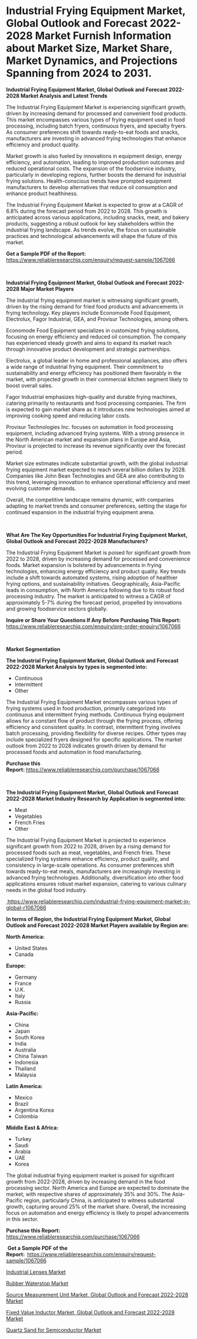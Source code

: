 <p><h1>Industrial Frying Equipment Market, Global Outlook and Forecast 2022-2028 Market Furnish Information about Market Size, Market Share, Market Dynamics, and Projections Spanning from 2024 to 2031.</h1></p><p><strong>Industrial Frying Equipment Market, Global Outlook and Forecast 2022-2028 Market Analysis and Latest Trends</strong></p>
<p><p>The Industrial Frying Equipment Market is experiencing significant growth, driven by increasing demand for processed and convenient food products. This market encompasses various types of frying equipment used in food processing, including batch fryers, continuous fryers, and specialty fryers. As consumer preferences shift towards ready-to-eat foods and snacks, manufacturers are investing in advanced frying technologies that enhance efficiency and product quality.</p><p>Market growth is also fueled by innovations in equipment design, energy efficiency, and automation, leading to improved production outcomes and reduced operational costs. The expansion of the foodservice industry, particularly in developing regions, further boosts the demand for industrial frying solutions. Health-conscious trends have prompted equipment manufacturers to develop alternatives that reduce oil consumption and enhance product healthiness.</p><p>The Industrial Frying Equipment Market is expected to grow at a CAGR of 6.8% during the forecast period from 2022 to 2028. This growth is anticipated across various applications, including snacks, meat, and bakery products, suggesting a robust outlook for key stakeholders within the industrial frying landscape. As trends evolve, the focus on sustainable practices and technological advancements will shape the future of this market.</p></p>
<p><strong>Get a Sample PDF of the Report:&nbsp;</strong> <a href="https://www.reliableresearchiq.com/enquiry/request-sample/1067066?utm_campaign=1257&utm_medium=2&utm_source=Github&utm_content=ia&utm_term=02102024&utm_id=industrial-frying-equipment-market-global-outlook-and-forecast-2022-2028">https://www.reliableresearchiq.com/enquiry/request-sample/1067066</a></p>
<p>&nbsp;</p>
<p><strong>Industrial Frying Equipment Market, Global Outlook and Forecast 2022-2028 Major Market Players</strong></p>
<p><p>The industrial frying equipment market is witnessing significant growth, driven by the rising demand for fried food products and advancements in frying technology. Key players include Economode Food Equipment, Electrolux, Fagor Industrial, GEA, and Provisur Technologies, among others. </p><p>Economode Food Equipment specializes in customized frying solutions, focusing on energy efficiency and reduced oil consumption. The company has experienced steady growth and aims to expand its market reach through innovative product development and strategic partnerships.</p><p>Electrolux, a global leader in home and professional appliances, also offers a wide range of industrial frying equipment. Their commitment to sustainability and energy efficiency has positioned them favorably in the market, with projected growth in their commercial kitchen segment likely to boost overall sales.</p><p>Fagor Industrial emphasizes high-quality and durable frying machines, catering primarily to restaurants and food processing companies. The firm is expected to gain market share as it introduces new technologies aimed at improving cooking speed and reducing labor costs.</p><p>Provisur Technologies Inc. focuses on automation in food processing equipment, including advanced frying systems. With a strong presence in the North American market and expansion plans in Europe and Asia, Provisur is projected to increase its revenue significantly over the forecast period.</p><p>Market size estimates indicate substantial growth, with the global industrial frying equipment market expected to reach several billion dollars by 2028. Companies like John Bean Technologies and GEA are also contributing to this trend, leveraging innovation to enhance operational efficiency and meet evolving customer demands.</p><p>Overall, the competitive landscape remains dynamic, with companies adapting to market trends and consumer preferences, setting the stage for continued expansion in the industrial frying equipment arena.</p></p>
<p>&nbsp;</p>
<p><strong>What Are The Key Opportunities For Industrial Frying Equipment Market, Global Outlook and Forecast 2022-2028 Manufacturers?</strong></p>
<p><p>The Industrial Frying Equipment Market is poised for significant growth from 2022 to 2028, driven by increasing demand for processed and convenience foods. Market expansion is bolstered by advancements in frying technologies, enhancing energy efficiency and product quality. Key trends include a shift towards automated systems, rising adoption of healthier frying options, and sustainability initiatives. Geographically, Asia-Pacific leads in consumption, with North America following due to its robust food processing industry. The market is anticipated to witness a CAGR of approximately 5-7% during the forecast period, propelled by innovations and growing foodservice sectors globally.</p></p>
<p><strong>Inquire or Share Your Questions If Any Before Purchasing This Report:</strong> <a href="https://www.reliableresearchiq.com/enquiry/pre-order-enquiry/1067066?utm_campaign=1257&utm_medium=2&utm_source=Github&utm_content=ia&utm_term=02102024&utm_id=industrial-frying-equipment-market-global-outlook-and-forecast-2022-2028">https://www.reliableresearchiq.com/enquiry/pre-order-enquiry/1067066</a></p>
<p>&nbsp;</p>
<p><strong>Market Segmentation</strong></p>
<p><strong>The Industrial Frying Equipment Market, Global Outlook and Forecast 2022-2028 Market Analysis by types is segmented into:</strong></p>
<p><ul><li>Continuous</li><li>Intermittent</li><li>Other</li></ul></p>
<p><p>The Industrial Frying Equipment Market encompasses various types of frying systems used in food production, primarily categorized into continuous and intermittent frying methods. Continuous frying equipment allows for a constant flow of product through the frying process, offering efficiency and consistent quality. In contrast, intermittent frying involves batch processing, providing flexibility for diverse recipes. Other types may include specialized fryers designed for specific applications. The market outlook from 2022 to 2028 indicates growth driven by demand for processed foods and automation in food manufacturing.</p></p>
<p><strong>Purchase this Report:&nbsp;</strong><a href="https://www.reliableresearchiq.com/purchase/1067066?utm_campaign=1257&utm_medium=2&utm_source=Github&utm_content=ia&utm_term=02102024&utm_id=industrial-frying-equipment-market-global-outlook-and-forecast-2022-2028">https://www.reliableresearchiq.com/purchase/1067066</a></p>
<p>&nbsp;</p>
<p><strong>The Industrial Frying Equipment Market, Global Outlook and Forecast 2022-2028 Market Industry Research by Application is segmented into:</strong></p>
<p><ul><li>Meat</li><li>Vegetables</li><li>French Fries</li><li>Other</li></ul></p>
<p><p>The Industrial Frying Equipment Market is projected to experience significant growth from 2022 to 2028, driven by a rising demand for processed foods such as meat, vegetables, and French fries. These specialized frying systems enhance efficiency, product quality, and consistency in large-scale operations. As consumer preferences shift towards ready-to-eat meals, manufacturers are increasingly investing in advanced frying technologies. Additionally, diversification into other food applications ensures robust market expansion, catering to various culinary needs in the global food industry.</p></p>
<p><a href="https://www.reliableresearchiq.com/industrial-frying-equipment-market-in-global-r1067066?utm_campaign=1257&utm_medium=2&utm_source=Github&utm_content=ia&utm_term=02102024&utm_id=industrial-frying-equipment-market-global-outlook-and-forecast-2022-2028">&nbsp;https://www.reliableresearchiq.com/industrial-frying-equipment-market-in-global-r1067066</a></p>
<p><strong>In terms of Region, the Industrial Frying Equipment Market, Global Outlook and Forecast 2022-2028 Market Players available by Region are:</strong></p>
<p>
    <p> <strong> North America: </strong>
        <ul>
            <li>United States</li>
            <li>Canada</li>
        </ul>
        </p> 
    <p> <strong> Europe: </strong>
        <ul>
            <li>Germany</li>
            <li>France</li>
            <li>U.K.</li>
            <li>Italy</li>
            <li>Russia</li>
        </ul>
        </p> 
    <p> <strong> Asia-Pacific: </strong>
        <ul>
            <li>China</li>
            <li>Japan</li>
            <li>South Korea</li>
            <li>India</li>
            <li>Australia</li>
            <li>China Taiwan</li>
            <li>Indonesia</li>
            <li>Thailand</li>
            <li>Malaysia</li>
        </ul>
        </p> 
    <p> <strong> Latin America: </strong>
        <ul>
            <li>Mexico</li>
            <li>Brazil</li>
            <li>Argentina Korea</li>
            <li>Colombia</li>
        </ul>
        </p> 
    <p> <strong> Middle East & Africa: </strong>
        <ul>
            <li>Turkey</li>
            <li>Saudi</li>
            <li>Arabia</li>
            <li>UAE</li>
            <li>Korea</li>
        </ul>
    </p>
    </p>
<p><p>The global industrial frying equipment market is poised for significant growth from 2022-2028, driven by increasing demand in the food processing sector. North America and Europe are expected to dominate the market, with respective shares of approximately 35% and 30%. The Asia-Pacific region, particularly China, is anticipated to witness substantial growth, capturing around 25% of the market share. Overall, the increasing focus on automation and energy efficiency is likely to propel advancements in this sector.</p></p>
<p><strong>Purchase this Report: </strong><a href="https://www.reliableresearchiq.com/purchase/1067066?utm_campaign=1257&utm_medium=2&utm_source=Github&utm_content=ia&utm_term=02102024&utm_id=industrial-frying-equipment-market-global-outlook-and-forecast-2022-2028">https://www.reliableresearchiq.com/purchase/1067066</a></p>
<p>&nbsp;<strong>Get a Sample PDF of the Report:&nbsp;&nbsp;</strong><a href="https://www.reliableresearchiq.com/enquiry/request-sample/1067066?utm_campaign=1257&utm_medium=2&utm_source=Github&utm_content=ia&utm_term=02102024&utm_id=industrial-frying-equipment-market-global-outlook-and-forecast-2022-2028">https://www.reliableresearchiq.com/enquiry/request-sample/1067066</a></p>
<p><strong></strong></p>
<p><p><a href="https://www.linkedin.com/pulse/industrial-lenses-market-outlook-share-analysis-growth-trends-s8toc?utm_campaign=1257&utm_medium=2&utm_source=Github&utm_content=ia&utm_term=02102024&utm_id=industrial-frying-equipment-market-global-outlook-and-forecast-2022-2028">Industrial Lenses Market</a></p><p><a href="https://www.linkedin.com/pulse/what-factors-influence-rubber-waterstop-market-coming-years-tudic?trackingId=PPfgeYs5TMSWcVbtkjrJZA%3D%3D&utm_campaign=1257&utm_medium=2&utm_source=Github&utm_content=ia&utm_term=02102024&utm_id=industrial-frying-equipment-market-global-outlook-and-forecast-2022-2028">Rubber Waterstop Market</a></p><p><a href="https://github.com/JavierDDowns/Market-Research-Report-List-1/blob/main/source-measurement-unit-market-global-outlook-and-forecast-2022-2028-market.md?utm_campaign=1257&utm_medium=2&utm_source=Github&utm_content=ia&utm_term=02102024&utm_id=industrial-frying-equipment-market-global-outlook-and-forecast-2022-2028">Source Measurement Unit Market, Global Outlook and Forecast 2022-2028 Market</a></p><p><a href="https://github.com/AlbertGonzalez266/Market-Research-Report-List-1/blob/main/fixed-value-inductor-market-global-outlook-and-forecast-2022-2028-market.md?utm_campaign=1257&utm_medium=2&utm_source=Github&utm_content=ia&utm_term=02102024&utm_id=industrial-frying-equipment-market-global-outlook-and-forecast-2022-2028">Fixed Value Inductor Market, Global Outlook and Forecast 2022-2028 Market</a></p><p><a href="https://issuu.com/reportprime-2/docs/quartz-sand-for-semiconductor-marke_dc69b1cb528137?utm_campaign=1257&utm_medium=2&utm_source=Github&utm_content=ia&utm_term=02102024&utm_id=industrial-frying-equipment-market-global-outlook-and-forecast-2022-2028">Quartz Sand for Semiconductor Market</a></p></p>
